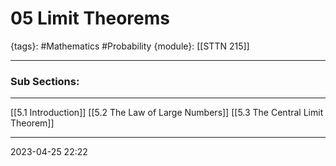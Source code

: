 # 05 Limit Theorems
{tags}: #Mathematics #Probability 
{module}: [[STTN 215]]

--- 
### Sub Sections:
---

[[5.1 Introduction]]
[[5.2 The Law of Large Numbers]]
[[5.3 The Central Limit Theorem]]

--- 
2023-04-25
22:22
